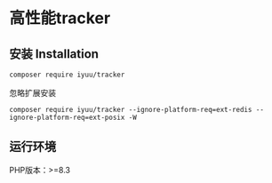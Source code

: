 # 高性能tracker

## 安装 Installation

```sh
composer require iyuu/tracker
```

忽略扩展安装

```shell
composer require iyuu/tracker --ignore-platform-req=ext-redis --ignore-platform-req=ext-posix -W
```

## 运行环境

PHP版本：>=8.3
